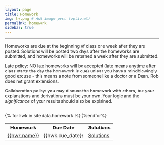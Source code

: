 ```yaml
---
layout: page
title: Homework
img: hw.png # Add image post (optional)
permalink: homework
sidebar: true
---
```


---

Homeworks are due at the beginning of class one week after they are posted.  Solutions will be posted two days after the homeworks are submitted, and homeworks will be returned a week after they are submitted.

Late policy: NO late homeworks will be accepted (late means anytime after class starts the day the homework is due) unless you have a mindblowingly good excuse - this means a note from someone like a doctor or a Dean.  Rob does not grant extensions.

Collaboration policy: you may discuss the homework with others, but your explanations and derivations must be your own.  Your logic and the *significance* of your results should also be explained.

<table>
<tr>
<th> <b>Homework</b></th>
<th> <b> Due Date</b> </th>
<th> <b> Solutions</b> </th><br/>
</tr>
{% for hwk in site.data.homework %}
<tr>
<td> <a href="{{site.baseurl}}/assets/hwk/{{hwk.pset}}"> {{hwk.name}} </a></td>
<td> {{hwk.due_date}} </td> 
<td> <a href="https://rpdata.caltech.edu/courses/aph161/2020/{{hwk.solns}}">Solutions</a></td>
</tr>
{%endfor%}
</table>


